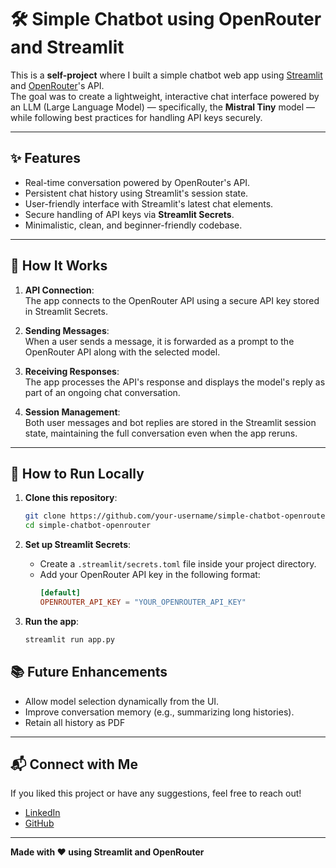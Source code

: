# 🛠️ Simple Chatbot using OpenRouter and Streamlit

This is a **self-project** where I built a simple chatbot web app using [Streamlit](https://streamlit.io/) and [OpenRouter](https://openrouter.ai/)'s API.  
The goal was to create a lightweight, interactive chat interface powered by an LLM (Large Language Model) — specifically, the **Mistral Tiny** model — while following best practices for handling API keys securely.

---

## ✨ Features
- Real-time conversation powered by OpenRouter's API.
- Persistent chat history using Streamlit's session state.
- User-friendly interface with Streamlit's latest chat elements.
- Secure handling of API keys via **Streamlit Secrets**.
- Minimalistic, clean, and beginner-friendly codebase.

---

## 🧠 How It Works
1. **API Connection**:  
   The app connects to the OpenRouter API using a secure API key stored in Streamlit Secrets.

2. **Sending Messages**:  
   When a user sends a message, it is forwarded as a prompt to the OpenRouter API along with the selected model.

3. **Receiving Responses**:  
   The app processes the API's response and displays the model's reply as part of an ongoing chat conversation.

4. **Session Management**:  
   Both user messages and bot replies are stored in the Streamlit session state, maintaining the full conversation even when the app reruns.

---

## 🚀 How to Run Locally

1. **Clone this repository**:
   ```bash
   git clone https://github.com/your-username/simple-chatbot-openrouter.git
   cd simple-chatbot-openrouter

3. **Set up Streamlit Secrets**:
   - Create a `.streamlit/secrets.toml` file inside your project directory.
   - Add your OpenRouter API key in the following format:
     ```toml
     [default]
     OPENROUTER_API_KEY = "YOUR_OPENROUTER_API_KEY"
     ```

4. **Run the app**:
   ```bash
   streamlit run app.py


## 📚 Future Enhancements
- Allow model selection dynamically from the UI.
- Improve conversation memory (e.g., summarizing long histories).
- Retain all history as PDF

---

## 📬 Connect with Me

If you liked this project or have any suggestions, feel free to reach out!

- [LinkedIn](https://www.linkedin.com/in/yashkumarroy/)
- [GitHub](https://github.com/SpidY21)

---

**Made with ❤️ using Streamlit and OpenRouter**


